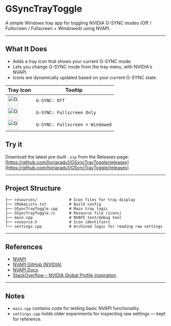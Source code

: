 # GSyncTrayToggle

A simple Windows tray app for toggling NVIDIA G-SYNC modes (Off / Fullscreen / Fullscreen + Windowed) using NVAPI.

---

## What It Does

- Adds a tray icon that shows your current G-SYNC mode.
- Lets you change G-SYNC mode from the tray menu, with NVIDIA's NVAPI.
- Icons are dynamically updated based on your current G-SYNC state.

| Tray Icon                                                                                            | Tooltip                         |
| ---------------------------------------------------------------------------------------------------- | ------------------------------- |
| <img src="resources/gsync_off.ico" width="32" height="32" alt="G-SYNC Off">                          | `G-SYNC: Off`                   |
| <img src="resources/gsync_full.ico" width="32" height="32" alt="G-SYNC Fullscreen Only">             | `G-SYNC: Fullscreen Only`       |
| <img src="resources/gsync_fullwindow.ico" width="32" height="32" alt="G-SYNC Fullscreen + Windowed"> | `G-SYNC: Fullscreen + Windowed` |


## Try it

Download the latest pre-built `.zip` from the Releases page:  
[https://github.com/horiaradu1/GSyncTrayToggle/releases](https://github.com/horiaradu1/GSyncTrayToggle/releases)

---

## Project Structure

```
├── resources/              # Icon files for tray display
├── CMakeLists.txt          # Build config
├── GSyncTrayToggle.cpp     # Main tray logic
├── GSyncTrayToggle.rc      # Resource file (icons)
├── main.cpp                # NVAPI test/debug tool
├── resource.h              # Icon identifiers
└── settings.cpp            # Archived logic for reading raw settings
```
---

## References

- [NVAPI](https://developer.nvidia.com/rtx/path-tracing/nvapi/get-started)
- [NVAPI GitHub (NVIDIA)](https://github.com/NVIDIA/nvapi)
- [NVAPI Docs](https://docs.nvidia.com/gameworks/content/gameworkslibrary/coresdk/nvapi/)
- [StackOverflow – NVIDIA Global Profile inspiration](https://stackoverflow.com/questions/43526033/problems-retrieving-the-global-profile-settings-shown-in-the-nvidia-control-pan)

---

## Notes

- `main.cpp` contains code for testing basic NVAPI functionality.
- `settings.cpp` holds older experiments for inspecting raw settings — kept for reference.
